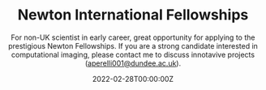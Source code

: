 ---
title: Newton International Fellowships
subtitle: For non-UK scientist in early career, great opportunity for applying to the prestigious Newton Fellowships. If you are a strong candidate interested in computational imaging, please contact me to discuss innotavive projects (aperelli001@dundee.ac.uk). 

# Summary for listings and search engines
summary: For non-UK scientist in early career, great opportunity for applying to the prestigious Newton Fellowships. If you are a strong candidate interested in computational imaging, please contact me to discuss innotavive projects (aperelli001@dundee.ac.uk). 

# Link this post with a project
projects: []

# Date published
date: "2022-02-28T00:00:00Z"

# Is this an unpublished draft?
draft: false

# Show this page in the Featured widget?
featured: false

# Featured image
# Place an image named `featured.jpg/png` in this page's folder and customize its options here.
image:
  caption: ''
  focal_point: ""
  placement: 2
  preview_only: false

authors:
- admin

tags:
- Academic

categories:

---